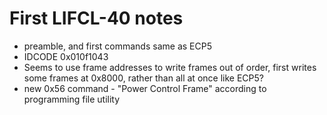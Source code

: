 # First LIFCL-40 notes
 - preamble, and first commands same as ECP5
 - IDCODE 0x010f1043
 - Seems to use frame addresses to write frames out of order,
   first writes some frames at 0x8000, rather than all at once like ECP5?
 - new 0x56 command - "Power Control Frame" according to programming file utility

